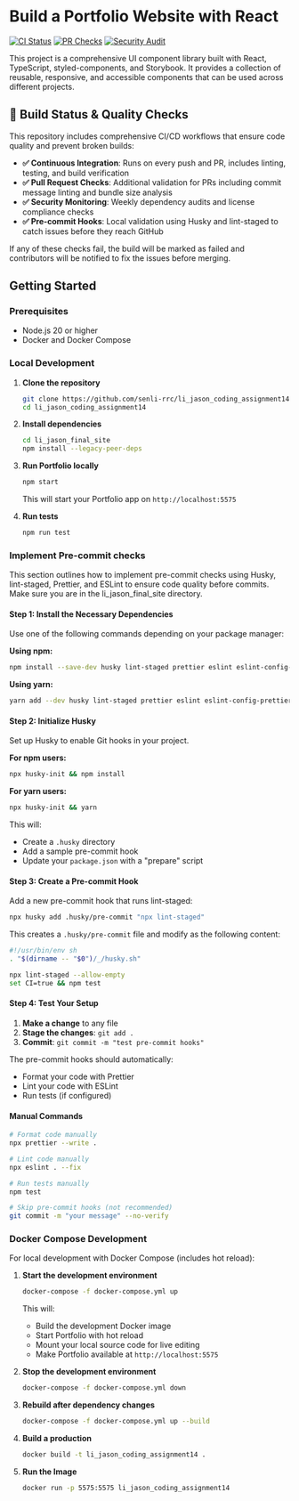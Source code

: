 # Build a Portfolio Website with React

[![CI Status](https://github.com/senli-rrc/li_jason_coding_assignment14/actions/workflows/ci.yml/badge.svg?branch=main)](https://github.com/senli-rrc/li_jason_coding_assignment14/actions/workflows/ci.yml)
[![PR Checks](https://github.com/senli-rrc/li_jason_coding_assignment14/actions/workflows/pr-checks.yml/badge.svg?branch=main)](https://github.com/senli-rrc/li_jason_coding_assignment14/actions/workflows/pr-checks.yml)
[![Security Audit](https://github.com/senli-rrc/li_jason_coding_assignment14/actions/workflows/security-monitoring.yml/badge.svg?branch=main)](https://github.com/senli-rrc/li_jason_coding_assignment14/actions/workflows/security-monitoring.yml)

This project is a comprehensive UI component library built with React, TypeScript, styled-components, and Storybook. It provides a collection of reusable, responsive, and accessible components that can be used across different projects.

## 🚀 Build Status & Quality Checks

This repository includes comprehensive CI/CD workflows that ensure code quality and prevent broken builds:

- **✅ Continuous Integration**: Runs on every push and PR, includes linting, testing, and build verification
- **✅ Pull Request Checks**: Additional validation for PRs including commit message linting and bundle size analysis
- **✅ Security Monitoring**: Weekly dependency audits and license compliance checks
- **✅ Pre-commit Hooks**: Local validation using Husky and lint-staged to catch issues before they reach GitHub

If any of these checks fail, the build will be marked as failed and contributors will be notified to fix the issues before merging.

## Getting Started

### Prerequisites

- Node.js 20 or higher
- Docker and Docker Compose

### Local Development

1. **Clone the repository**

   ```bash
   git clone https://github.com/senli-rrc/li_jason_coding_assignment14.git
   cd li_jason_coding_assignment14
   ```

2. **Install dependencies**

   ```bash
   cd li_jason_final_site
   npm install --legacy-peer-deps
   ```

3. **Run Portfolio locally**

   ```bash
   npm start
   ```

   This will start your Portfolio app on `http://localhost:5575`

4. **Run tests**
   ```bash
   npm run test
   ```

### Implement Pre-commit checks

This section outlines how to implement pre-commit checks using Husky, lint-staged, Prettier, and ESLint to ensure code quality before commits.
Make sure you are in the li_jason_final_site directory.

#### Step 1: Install the Necessary Dependencies

Use one of the following commands depending on your package manager:

**Using npm:**

```bash
npm install --save-dev husky lint-staged prettier eslint eslint-config-prettier eslint-plugin-prettier
```

**Using yarn:**

```bash
yarn add --dev husky lint-staged prettier eslint eslint-config-prettier eslint-plugin-prettier
```

#### Step 2: Initialize Husky

Set up Husky to enable Git hooks in your project.

**For npm users:**

```bash
npx husky-init && npm install
```

**For yarn users:**

```bash
npx husky-init && yarn
```

This will:

- Create a `.husky` directory
- Add a sample pre-commit hook
- Update your `package.json` with a "prepare" script

#### Step 3: Create a Pre-commit Hook

Add a new pre-commit hook that runs lint-staged:

```bash
npx husky add .husky/pre-commit "npx lint-staged"
```

This creates a `.husky/pre-commit` file and modify as the following content:

```bash
#!/usr/bin/env sh
. "$(dirname -- "$0")/_/husky.sh"

npx lint-staged --allow-empty
set CI=true && npm test
```

#### Step 4: Test Your Setup

1. **Make a change** to any file
2. **Stage the changes**: `git add .`
3. **Commit**: `git commit -m "test pre-commit hooks"`

The pre-commit hooks should automatically:

- Format your code with Prettier
- Lint your code with ESLint
- Run tests (if configured)

#### Manual Commands

```bash
# Format code manually
npx prettier --write .

# Lint code manually
npx eslint . --fix

# Run tests manually
npm test

# Skip pre-commit hooks (not recommended)
git commit -m "your message" --no-verify
```

### Docker Compose Development

For local development with Docker Compose (includes hot reload):

1. **Start the development environment**

   ```bash
   docker-compose -f docker-compose.yml up
   ```

   This will:
   - Build the development Docker image
   - Start Portfolio with hot reload
   - Mount your local source code for live editing
   - Make Portfolio available at `http://localhost:5575`

2. **Stop the development environment**

   ```bash
   docker-compose -f docker-compose.yml down
   ```

3. **Rebuild after dependency changes**
   ```bash
   docker-compose -f docker-compose.yml up --build
   ```
4. **Build a production**

   ```bash
   docker build -t li_jason_coding_assignment14 .
   ```

5. **Run the Image**
   ```bash
   docker run -p 5575:5575 li_jason_coding_assignment14
   ```
